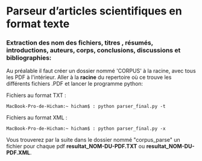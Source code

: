 # Parseur d’articles scientifiques en format texte

### Extraction des nom des fichiers, titres , résumés, introductions, auteurs, corps, conclusions, discussions et bibliographies:

Au préalable il faut créer un dossier nommé 'CORPUS' à la racine, avec tous les PDF à l'intérieur.
Aller à la **racine** du repertoire où ce trouve les différents fichiers .PDF et lancer le programme python:

Fichiers au format TXT :
```console
MacBook-Pro-de-Hicham:~ hicham$ : python parser_final.py -t
```

Fichiers au format XML :
```console
MacBook-Pro-de-Hicham:~ hicham$ : python parser_final.py -x
```

Vous trouverez par la suite dans le dossier nommé "corpus_parse" un fichier pour chaque pdf **resultat_NOM-DU-PDF.TXT** ou **resultat_NOM-DU-PDF.XML**.
